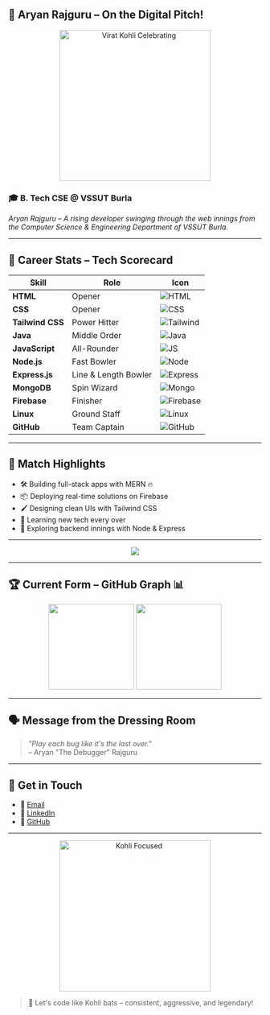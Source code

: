 ## 🏏 Aryan Rajguru – On the Digital Pitch!

<p align="center">
  <img src="https://images.hindustantimes.com/rf/image_size_960x540/HT/p2/2017/01/01/Pictures/india-vs-england-test-match-in-chennai_4f2f24b4-d01d-11e6-a1a7-f672457d0d7f.jpg" width="300" alt="Virat Kohli Celebrating"/>
</p>

### 🎓 B. Tech CSE @ VSSUT Burla  
_Aryan Rajguru – A rising developer swinging through the web innings from the Computer Science & Engineering Department of VSSUT Burla._

---

## 🏏 Career Stats – Tech Scorecard

| Skill            | Role                 | Icon                                                                 |
|------------------|----------------------|-----------------------------------------------------------------------|
| **HTML**         | Opener               | ![HTML](https://img.icons8.com/color/48/html-5--v1.png)  |
| **CSS**          | Opener               | ![CSS](https://img.icons8.com/color/48/css3.png)     |
| **Tailwind CSS** | Power Hitter         | ![Tailwind](https://img.icons8.com/color/48/tailwind_css.png) |
| **Java**         | Middle Order         | ![Java](https://img.icons8.com/color/48/java-coffee-cup-logo.png) |
| **JavaScript**   | All-Rounder          | ![JS](https://img.icons8.com/color/48/javascript--v1.png) |
| **Node.js**      | Fast Bowler          | ![Node](https://img.icons8.com/color/48/nodejs.png)   |
| **Express.js**   | Line & Length Bowler | ![Express](https://img.icons8.com/ios/50/express-js.png) |
| **MongoDB**      | Spin Wizard          | ![Mongo](https://img.icons8.com/color/48/mongodb.png)  |
| **Firebase**     | Finisher             | ![Firebase](https://img.icons8.com/color/48/firebase.png) |
| **Linux**        | Ground Staff         | ![Linux](https://img.icons8.com/color/48/linux--v1.png)|
| **GitHub**       | Team Captain         | ![GitHub](https://img.icons8.com/ios-glyphs/48/github.png) |

---

## 🧢 Match Highlights

- 🛠️ Building full-stack apps with MERN 🔥  
- 📦 Deploying real-time solutions on Firebase  
- 🖌️ Designing clean UIs with Tailwind CSS  
- 🧠 Learning new tech every over  
- 🚀 Exploring backend innings with Node & Express

---

<p align="center">
  <img src="https://www.sangbadpratidin.in/wp-content/uploads/2024/11/VIRAT-GIF.gif"/>
</p>

---

## 🏆 Current Form – GitHub Graph 📊

<p align="center">
  <img src="https://github-readme-stats.vercel.app/api?username=Aryan-R-18&show_icons=true&theme=radical" height="170" />
  <img src="https://github-readme-stats.vercel.app/api/top-langs/?username=Aryan-R-18&layout=compact&theme=radical" height="170"/>
</p>

---

## 🗣️ Message from the Dressing Room

> _"Play each bug like it's the last over."_  
> – Aryan "The Debugger" Rajguru

---

## 📣 Get in Touch

- 📧 [Email](mailto:arnvk71@gmail.com)
- 🔗 [LinkedIn](https://www.linkedin.com/in/aryan-rajguru-a1333230a/)
- 🐙 [GitHub](https://github.com/Aryan-R-18)

---

<p align="center">
  <img src="https://media.giphy.com/media/YTbZzCkRQCEJa/giphy.gif" width="300" alt="Kohli Focused"/>
</p>

> 🏏 Let's code like Kohli bats – consistent, aggressive, and legendary!
